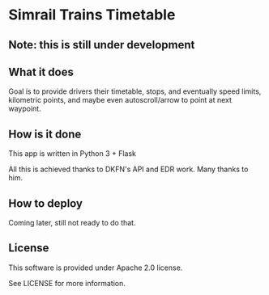 # Simrail Trains Timetable

## Note: this is still under development

## What it does

Goal is to provide drivers their timetable, stops, and eventually speed limits, kilometric points, and maybe even autoscroll/arrow to point at next waypoint.

## How is it done

This app is written in Python 3 + Flask

All this is achieved thanks to DKFN's API and EDR work. Many thanks to him.

## How to deploy

Coming later, still not ready to do that.

## License

This software is provided under Apache 2.0 license.

See LICENSE for more information.